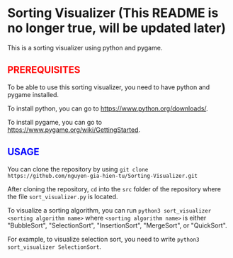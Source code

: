# Sorting Visualizer (This README is no longer true, will be updated later)

This is a sorting visualizer using python and pygame.

## <span style="color:red">PREREQUISITES</span>

To be able to use this sorting visualizer, you need to have python
and pygame installed.

To install python, you can go to https://www.python.org/downloads/.

To install pygame, you can go to https://www.pygame.org/wiki/GettingStarted.


## <span style="color:blue">**USAGE**</span>

You can clone the repository by using `git clone https://github.com/nguyen-gia-hien-tu/Sorting-Visualizer.git`

After cloning the repository, `cd` into the `src` folder of the repository where the file `sort_visualizer.py` is located.

To visualize a sorting algorithm, you can run `python3 sort_visualizer <sorting algorithm name>` where `<sorting algorithm name>` is either "BubbleSort", "SelectionSort", "InsertionSort", "MergeSort", or "QuickSort".

For example, to visualize selection sort, you need to write `python3 sort_visualizer SelectionSort`.

